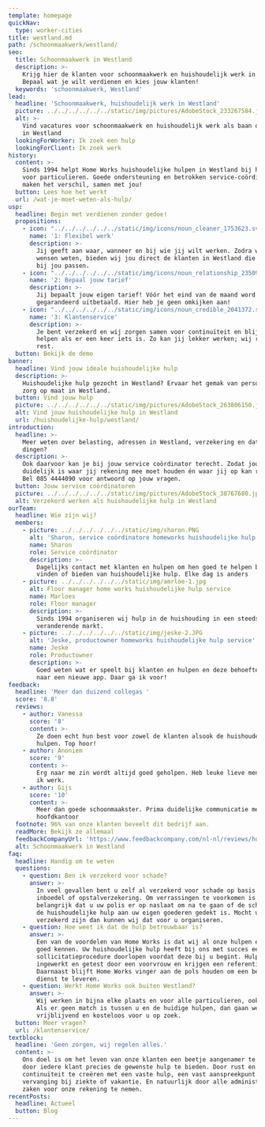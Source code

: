 ```yaml
---
template: homepage
quickNav:
  type: worker-cities
title: westland.md
path: /schoonmaakwerk/westland/
seo:
  title: Schoonmaakwerk in Westland
  description: >-
    Krijg hier de klanten voor schoonmaakwerk en huishoudelijk werk in Westland.
    Bepaal wat je wilt verdienen en kies jouw klanten!
  keywords: 'schoonmaakwerk, Westland'
lead:
  headline: 'Schoonmaakwerk, huishoudelijk werk in Westland'
  picture: ../../../../../../static/img/pictures/AdobeStock_233267584.jpg
  alt: >-
    Vind vacatures voor schoonmaakwerk en huishoudelijk werk als baan of bijnaan
    in Westland
  lookingForWorker: Ik zoek een hulp
  lookingForClient: Ik zoek werk
history:
  content: >-
    Sinds 1994 helpt Home Works huishoudelijke hulpen in Westland bij het werken
    voor particulieren. Goede ondersteuning en betrokken service-coördinatoren
    maken het verschil, samen met jou!
  button: Lees hoe het werkt
  url: /wat-je-moet-weten-als-hulp/
usp:
  headline: Begin met verdienen zonder gedoe!
  propositions:
    - icon: "../../../../../../static/img/icons/noun_cleaner_1753623.svg"
      name: '1: Flexibel werk'
      description: >-
        Jij geeft aan waar, wanneer en bij wie jij wilt werken. Zodra wij jouw
        wensen weten, bieden wij jou direct de klanten in Westland die het beste
        bij jou passen.
    - icon: "../../../../../../static/img/icons/noun_relationship_2350997.svg"
      name: '2: Bepaal jouw tarief'
      description: >-
        Jij bepaalt jouw eigen tarief! Vóór het eind van de maand word jij
        gegarandeerd uitbetaald. Hier heb je geen omkijken aan!
    - icon: "../../../../../../static/img/icons/noun_credible_2041372.svg"
      name: '3: Klantenservice'
      description: >-
        Je bent verzekerd en wij zorgen samen voor continuïteit en blijven je
        helpen als er een keer iets is. Zo kan jij lekker werken; wij regelen de
        rest.
  button: Bekijk de demo
banner:
  headline: Vind jouw ideale huishoudelijke hulp
  description: >-
    Huishoudelijke hulp gezocht in Westland? Ervaar het gemak van persoonlijke
    zorg op maat in Westland.
  button: Vind jouw hulp
  picture: ../../../../../../static/img/pictures/AdobeStock_263806150.jpg
  alt: Vind jouw huishoudelijke hulp in Westland
  url: /huishoudelijke-hulp/westland/
introduction:
  headline: >-
    Meer weten over belasting, adressen in Westland, verzekering en dat soort
    dingen?
  description: >-
    Ook daarvoor kan je bij jouw service coördinator terecht. Zodat jou
    duidelijk is waar jij rekening mee moet houden én waar jij op kan rekenen!
    Bel 085 4444090 voor antwoord op jouw vragen.
  button: Jouw service coördinatoren
  picture: ../../../../../../static/img/pictures/AdobeStock_38767680.jpg
  alt: Verzekerd werken als huishoudelijke hulp in Westland
ourTeam:
  headline: Wie zijn wij?
  members:
    - picture: ../../../../../../static/img/sharon.PNG
      alt: 'Sharon, service coördinatore homeworks huishoudelijke hulp service'
      name: Sharon
      role: Service coördinator
      description: >-
        Dagelijks contact met klanten en hulpen om hen goed te helpen bij het
        vinden of bieden van huishoudelijke hulp. Elke dag is anders
    - picture: ../../../../../../static/img/amrloe-1.jpg
      alt: Floor manager home works huishoudelijke hulp service
      name: Marloes
      role: Floor manager
      description: >-
        Sinds 1994 organiseren wij hulp in de huishouding in een steeds
        veranderende markt.
    - picture: ../../../../../../static/img/jeske-2.JPG
      alt: 'Jeske, productowner homeworks huishoudelijke hulp service'
      name: Jeske
      role: Productowner
      description: >-
        Goed weten wat er speelt bij klanten en hulpen en deze behoefte vertalen
        naar een nieuwe app. Daar ga ik voor!
feedback:
  headline: 'Meer dan duizend collegas '
  score: '8.8'
  reviews:
    - author: Vanessa
      score: '8'
      content: >-
        Ze doen echt hun best voor zowel de klanten alsook de huishoudelijke
        hulpen. Top hoor!
    - author: Anoniem
      score: '9'
      content: >-
        Erg naar me zin wordt altijd goed geholpen. Heb leuke lieve mensen waar
        ik werk.
    - author: Gijs
      score: '10'
      content: >-
        Meer dan goede schoonmaakster. Prima duidelijke communicatie met het
        hoofdkantoor
  footnote: 96% van onze klanten beveelt dit bedrijf aan.
  readMore: Bekijk ze allemaal
  feedbackCompanyUrl: 'https://www.feedbackcompany.com/nl-nl/reviews/home-works/'
  alt: Schoonmaakwerk in Westland
faq:
  headline: Handig om te weten
  questions:
    - question: Ben ik verzekerd voor schade?
      answer: >-
        In veel gevallen bent u zelf al verzekerd voor schade op basis van uw
        inboedel of opstalverzekering. Om verrassingen te voorkomen is het wel
        belangrijk dat u uw polis er op naslaat om na te gaan of de schade van
        de huishoudelijke hulp aan uw eigen goederen gedekt is. Mocht u niet
        verzekerd zijn dan kunnen wij dat voor u organiseren.
    - question: Hoe weet ik dat de hulp betrouwbaar is?
      answer: >-
        Een van de voordelen van Home Works is dat wij al onze hulpen en klanten
        goed kennen. Uw huishoudelijke hulp heeft bij ons met succes een
        sollicitatieprocedure doorlopen voordat deze bij u begint. Hulpen worden
        ingewerkt en getest door een voorvrouw en krijgen een referentiecheck.
        Daarnaast blijft Home Works vinger aan de pols houden om een betrouwbare
        dienst te leveren.
    - question: Werkt Home Works ook buiten Westland?
      answer: >-
        Wij werken in bijna elke plaats en voor alle particulieren, ook met PGB.
        Als er geen match is tussen u en de huidige hulpen, dan gaan we
        vrijblijvend en kosteloos voor u op zoek.
  button: Meer vragen?
  url: /klantenservice/
textblock:
  headline: 'Geen zorgen, wij regelen alles.'
  content: >-
    Ons doel is om het leven van onze klanten een beetje aangenamer te maken,
    door iedere klant precies de gewenste hulp te bieden. Door rust en
    continuïteit te creëren met een vaste hulp, een vast aanspreekpunt en
    vervanging bij ziekte of vakantie. En natuurlijk door alle administratieve
    zaken voor onze rekening te nemen.
recentPosts:
  headline: Actueel
  button: Blog
---
```


